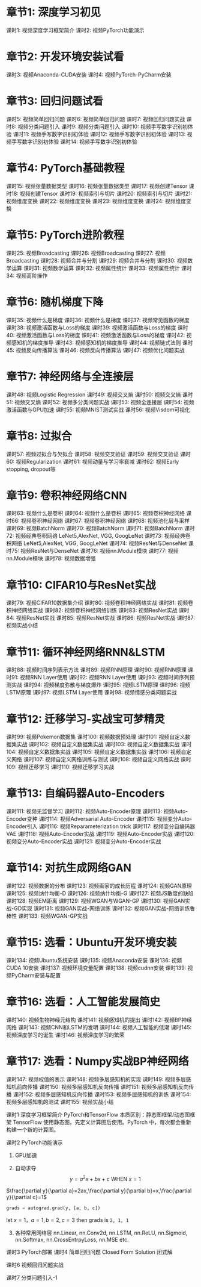 # 章节1: 深度学习初见
课时1: 视频深度学习框架简介
课时2: 视频PyTorch功能演示
# 章节2: 开发环境安装试看
课时3: 视频Anaconda-CUDA安装
课时4: 视频PyTorch-PyCharm安装
# 章节3: 回归问题试看
课时5: 视频简单回归问题
课时6: 视频简单回归问题
课时7: 视频回归问题实战
课时8: 视频分类问题引入
课时9: 视频分类问题引入
课时10: 视频手写数字识别初体验
课时11: 视频手写数字识别初体验
课时12: 视频手写数字识别初体验
课时13: 视频手写数字识别初体验
课时14: 视频手写数字识别初体验
# 章节4: PyTorch基础教程
课时15: 视频张量数据类型
课时16: 视频张量数据类型
课时17: 视频创建Tensor
课时18: 视频创建Tensor
课时19: 视频索引与切片
课时20: 视频索引与切片
课时21: 视频维度变换
课时22: 视频维度变换
课时23: 视频维度变换
课时24: 视频维度变换
# 章节5: PyTorch进阶教程
课时25: 视频Broadcasting
课时26: 视频Broadcasting
课时27: 视频Broadcasting
课时28: 视频合并与分割
课时29: 视频合并与分割
课时30: 视频数学运算
课时31: 视频数学运算
课时32: 视频属性统计
课时33: 视频属性统计
课时34: 视频高阶操作
# 章节6: 随机梯度下降
课时35: 视频什么是梯度
课时36: 视频什么是梯度
课时37: 视频常见函数的梯度
课时38: 视频激活函数与Loss的梯度
课时39: 视频激活函数与Loss的梯度
课时40: 视频激活函数与Loss的梯度
课时41: 视频激活函数与Loss的梯度
课时42: 视频感知机的梯度推导
课时43: 视频感知机的梯度推导
课时44: 视频链式法则
课时45: 视频反向传播算法
课时46: 视频反向传播算法
课时47: 视频优化问题实战
# 章节7: 神经网络与全连接层
课时48: 视频Logistic Regression
课时49: 视频交叉熵
课时50: 视频交叉熵
课时51: 视频交叉熵
课时52: 视频多分类问题实战
课时53: 视频全连接层
课时54: 视频激活函数与GPU加速
课时55: 视频MNIST测试实战
课时56: 视频Visdom可视化
# 章节8: 过拟合
课时57: 视频过拟合与欠拟合
课时58: 视频交叉验证
课时59: 视频交叉验证
课时60: 视频Regularization
课时61: 视频动量与学习率衰减
课时62: 视频Early stopping, dropout等
# 章节9: 卷积神经网络CNN
课时63: 视频什么是卷积
课时64: 视频什么是卷积
课时65: 视频卷积神经网络
课时66: 视频卷积神经网络
课时67: 视频卷积神经网络
课时68: 视频池化层与采样
课时69: 视频BatchNorm
课时70: 视频BatchNorm
课时71: 视频BatchNorm
课时72: 视频经典卷积网络 LeNet5,AlexNet, VGG, GoogLeNet
课时73: 视频经典卷积网络 LeNet5,AlexNet, VGG, GoogLeNet
课时74: 视频ResNet与DenseNet
课时75: 视频ResNet与DenseNet
课时76: 视频nn.Module模块
课时77: 视频nn.Module模块
课时78: 视频数据增强
# 章节10: CIFAR10与ResNet实战
课时79: 视频CIFAR10数据集介绍
课时80: 视频卷积神经网络实战
课时81: 视频卷积神经网络实战
课时82: 视频卷积神经网络训练
课时83: 视频ResNet实战
课时84: 视频ResNet实战
课时85: 视频ResNet实战
课时86: 视频ResNet实战
课时87: 视频实战小结
# 章节11: 循环神经网络RNN&LSTM
课时88: 视频时间序列表示方法
课时89: 视频RNN原理
课时90: 视频RNN原理
课时91: 视频RNN Layer使用
课时92: 视频RNN Layer使用
课时93: 视频时间序列预测实战
课时94: 视频梯度弥散与梯度爆炸
课时95: 视频LSTM原理
课时96: 视频LSTM原理
课时97: 视频LSTM Layer使用
课时98: 视频情感分类问题实战
# 章节12: 迁移学习-实战宝可梦精灵
课时99: 视频Pokemon数据集
课时100: 视频数据预处理
课时101: 视频自定义数据集实战
课时102: 视频自定义数据集实战
课时103: 视频自定义数据集实战
课时104: 视频自定义数据集实战
课时105: 视频自定义数据集实战
课时106: 视频自定义网络
课时107: 视频自定义网络训练与测试
课时108: 视频自定义网络实战
课时109: 视频迁移学习
课时110: 视频迁移学习实战
# 章节13: 自编码器Auto-Encoders
课时111: 视频无监督学习
课时112: 视频Auto-Encoder原理
课时113: 视频Auto-Encoder变种
课时114: 视频Adversarial Auto-Encoder
课时115: 视频变分Auto-Encoder引入
课时116: 视频Reparameterization trick
课时117: 视频变分自编码器VAE
课时118: 视频Auto-Encoder实战
课时119: 视频Auto-Encoder实战
课时120: 视频变分Auto-Encoder实战
课时121: 视频变分Auto-Encoder实战
# 章节14: 对抗生成网络GAN
课时122: 视频数据的分布
课时123: 视频画家的成长历程
课时124: 视频GAN原理
课时125: 视频纳什均衡-D
课时126: 视频纳什均衡-G
课时127: 视频JS散度的缺陷
课时128: 视频EM距离
课时129: 视频WGAN与WGAN-GP
课时130: 视频GAN实战-GD实现
课时131: 视频GAN实战-网络训练
课时132: 视频GAN实战-网络训练鲁棒性
课时133: 视频WGAN-GP实战
# 章节15: 选看：Ubuntu开发环境安装
课时134: 视频Ubuntu系统安装
课时135: 视频Anaconda安装
课时136: 视频CUDA 10安装
课时137: 视频环境变量配置
课时138: 视频cudnn安装
课时139: 视频PyCharm安装与配置
# 章节16: 选看：人工智能发展简史
课时140: 视频生物神经元结构
课时141: 视频感知机的提出
课时142: 视频BP神经网络
课时143: 视频CNN和LSTM的发明
课时144: 视频人工智能的低潮
课时145: 视频深度学习的诞生
课时146: 视频深度学习的繁荣
# 章节17: 选看：Numpy实战BP神经网络
课时147: 视频权值的表示
课时148: 视频多层感知机的实现
课时149: 视频多层感知机前向传播
课时150: 视频多层感知机反向传播
课时151: 视频多层感知机反向传播
课时152: 视频多层感知机反向传播
课时153: 视频多层感知机的训练
课时154: 视频多层感知机的测试
课时155: 视频实战小结



课时1 深度学习框架简介
PyTorch和TensorFlow 本质区别：静态图框架/动态图框架
TensorFlow 使用静态图，先定义计算图后使用。PyTorch 中，每次都会重新构建一个新的计算图。

课时2 PyTorch功能演示
1. GPU加速

2. 自动求导
$$y=a^2 x+bx+c\text{  WHEN  } x=1$$

$\frac{\partial y}{\partial a}=2ax,\frac{\partial y}{\partial b}=x,\frac{\partial y}{\partial c}=1$

```python
grads = autograd.grad(y, [a, b, c])
```

let $x=1$，$a=1, b=2, c=3$ then grads is `2, 1, 1`

3. 各种常用网络层
nn.Linear, nn.Conv2d, nn.LSTM, nn.ReLU, nn.Sigmoid, nn.Softmax, nn.CrossEntrpyLoss, nn.MSE etc.

课时3 PyTorch部署
课时4 简单回归问题
Closed Form Solution 闭式解

课时6 视频回归问题实战

课时7 分类问题引入-1

